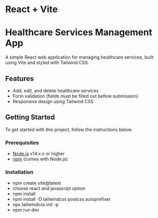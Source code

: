 # React + Vite

# Healthcare Services Management App

A simple React web application for managing healthcare services, built using Vite and styled with Tailwind CSS.

## Features
- Add, edit, and delete healthcare services
- Form validation (fields must be filled out before submission)
- Responsive design using Tailwind CSS

## Getting Started

To get started with this project, follow the instructions below.

### Prerequisites
- [Node.js](https://nodejs.org/) v14.x.x or higher
- [npm](https://www.npmjs.com/) (comes with Node.js)

### Installation
- npm create vite@latest
- choose react and javascript option
- npm install
- npm install -D tailwindcss postcss autoprefixer
- npx tailwindcss init -p
- npm run dev
  
